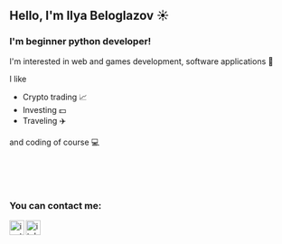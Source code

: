 ## Hello, I'm Ilya Beloglazov :sunny:

### I'm beginner python developer!

I'm interested in web and games development, software applications :rocket:

I like
- Crypto trading :chart_with_upwards_trend:
- Investing :dollar:
- Traveling :airplane:

and coding of course :computer:

<br />
<br />
<br />

### You can contact me:

[<img align="left" alt="instagram" width="26px" src="https://img.icons8.com/clouds/2x/instagram-new--v3.png" />][instagram]
[<img align="left" alt="itelegram" width="26px" src="https://img.icons8.com/clouds/2x/telegram-app.png" />][telegram]

[instagram]: https://www.instagram.com/keepcalmaboss/
[telegram]: https://t.me/keepcalmaboss
